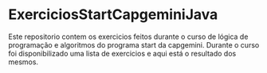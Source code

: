 # ExerciciosStartCapgeminiJava
 Este repositorio contem os exercicios feitos durante o curso de lógica de programação e algoritmos do programa start da capgemini. Durante o curso foi disponibilizado uma lista de exercicios e aqui está o resultado dos mesmos.
